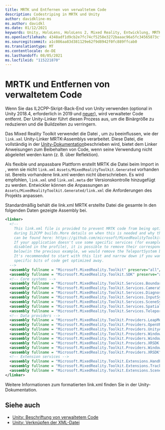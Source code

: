```yaml
---
title: MRTK und Entfernen von verwaltetem Code
description: Codestriping in MRTK und Unity
author: davidkline-ms
ms.author: davidkl
ms.date: 01/12/2021
keywords: Unity, HoloLens, HoloLens 2, Mixed Reality, Entwicklung, MRTK,
ms.openlocfilehash: 4348adf1d9cb2e7fc74cf5258e3272baaac96a5fc34565873cf35ae93225bdbe
ms.sourcegitcommit: a1c086aa83d381129e62f9d8942f0fc889ffcab0
ms.translationtype: MT
ms.contentlocale: de-DE
ms.lasthandoff: 08/05/2021
ms.locfileid: "115221870"
---
```

# <a name="mrtk-and-managed-code-stripping"></a>MRTK und Entfernen von verwaltetem Code

Wenn Sie das IL2CPP-Skript-Back-End von Unity verwenden (optional in Unity 2018.4, erforderlich in 2019 und [neuer),](https://docs.unity3d.com/Manual/ManagedCodeStripping.html) wird verwalteter Code entfernt.
Der Unity-Linker führt diesen Prozess aus, um die Binärgröße zu reduzieren und die Buildzeiten zu verringern.

Das Mixed Reality Toolkit verwendet die Datei , um zu beeinflussen, wie der `link.xml` Unity-Linker MRTK-Assemblys verarbeitet. Diese Datei, die vollständig in der [Unity-Dokumentation](https://docs.unity3d.com/Manual/ManagedCodeStripping.html#LinkXML)beschrieben wird, bietet dem Linker Anweisungen zum Beibehalten von Code, wenn seine Verwendung nicht abgeleitet werden kann (z. B. über Reflektion).

Als flexible und anpassbare Plattform erstellt MRTK die Datei beim Import in , wenn sie nicht `link.xml` `Assets/MixedRealityToolkit.Generated` vorhanden ist. Bereits vorhandene link.xml werden nicht überschrieben. Es wird empfohlen, `link.xml` und `link.xml.meta` der Versionskontrolle hinzugefügt zu werden. Entwickler können die Anpassungen an `Assets/MixedRealityToolkit.Generated/link.xml` die Anforderungen des Projekts anpassen.

Standardmäßig behält die link.xml MRTK erstellte Datei die gesamte In den folgenden Daten gezeigte Assembly bei.

``` xml
<linker> 
  <!-- 
    This link.xml file is provided to prevent MRTK code from being optimized away 
    during IL2CPP builds.More details on when this is needed and why this is needed 
    can be found here: https://github.com/microsoft/MixedRealityToolkit-Unity/issues/5273 
    If your application doesn't use some specific services (for example, if teleportation system is 
    disabled in the profile), it is possible to remove their corresponding lines down 
    below(in the previous example, we would remove the TeleportSystem below). 
    It's recommended to start with this list and narrow down if you want to ensure 
    specific bits of code get optimized away. 
  --> 
  <assembly fullname = "Microsoft.MixedReality.Toolkit" preserve="all"/> 
  <assembly fullname = "Microsoft.MixedReality.Toolkit.SDK" preserve="all"/> 
  <!-- Core systems --> 
  <assembly fullname = "Microsoft.MixedReality.Toolkit.Services.BoundarySystem" preserve="all"/> 
  <assembly fullname = "Microsoft.MixedReality.Toolkit.Services.CameraSystem" preserve="all"/> 
  <assembly fullname = "Microsoft.MixedReality.Toolkit.Services.DiagnosticsSystem" preserve="all"/> 
  <assembly fullname = "Microsoft.MixedReality.Toolkit.Services.InputSystem" preserve="all"/> 
  <assembly fullname = "Microsoft.MixedReality.Toolkit.Services.SceneSystem" preserve="all"/> 
  <assembly fullname = "Microsoft.MixedReality.Toolkit.Services.SpatialAwarenessSystem" preserve="all"/> 
  <assembly fullname = "Microsoft.MixedReality.Toolkit.Services.TeleportSystem" preserve="all"/> 
  <!-- Data providers --> 
  <assembly fullname = "Microsoft.MixedReality.Toolkit.Providers.LeapMotion" preserve="all"/> 
  <assembly fullname = "Microsoft.MixedReality.Toolkit.Providers.OpenVR" preserve="all"/> 
  <assembly fullname = "Microsoft.MixedReality.Toolkit.Providers.UnityAR" preserve="all"/> 
  <assembly fullname = "Microsoft.MixedReality.Toolkit.Providers.WindowsMixedReality.Shared" preserve="all"/> 
  <assembly fullname = "Microsoft.MixedReality.Toolkit.Providers.WindowsMixedReality" preserve="all"/> 
  <assembly fullname = "Microsoft.MixedReality.Toolkit.Providers.XRSDK.WindowsMixedReality" preserve="all"/> 
  <assembly fullname = "Microsoft.MixedReality.Toolkit.Providers.WindowsVoiceInput" preserve="all"/> 
  <assembly fullname = "Microsoft.MixedReality.Toolkit.Providers.XRSDK" preserve="all"/> 
  <!-- Extension services --> 
  <assembly fullname = "Microsoft.MixedReality.Toolkit.Extensions.HandPhysics" preserve="all"/> 
  <assembly fullname = "Microsoft.MixedReality.Toolkit.Extensions.Tracking" preserve="all"/> 
  <assembly fullname = "Microsoft.MixedReality.Toolkit.Extensions.SceneTransitionService" preserve="all"/> 
</linker>
```

Weitere Informationen zum formatierten link.xml finden Sie in der Unity-Dokumentation.

## <a name="see-also"></a>Siehe auch

- [Unity: Beschriftung von verwaltetem Code](https://docs.unity3d.com/Manual/ManagedCodeStripping.html)
- [Unity: Verknüpfen der XML-Datei](https://docs.unity3d.com/Manual/ManagedCodeStripping.html#LinkXML)
